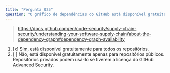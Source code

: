 ```yaml
---
title: "Pergunta 025"
question: "O gráfico de dependências do GitHub está disponível gratuitamente para todos os repositórios?"
---
```


> https://docs.github.com/en/code-security/supply-chain-security/understanding-your-software-supply-chain/about-the-dependency-graph#dependency-graph-availability
1. [x] Sim, está disponível gratuitamente para todos os repositórios.
1. [ ] Não, está disponível gratuitamente apenas para repositórios públicos. Repositórios privados podem usá-lo se tiverem a licença do GitHub Advanced Security.
